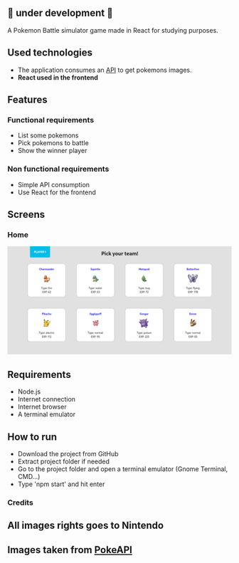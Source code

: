 :robot: under development :robot:
---------------------------------

A Pokemon Battle simulator game made in React for studying purposes.

Used technologies
-----------------

*   The application consumes an [API](https://github.com/PokeAPI/pokeapi) to get pokemons images.
*   **React used in the frontend**

Features
--------

### Functional requirements

*   List some pokemons
*   Pick pokemons to battle
*   Show the winner player

### Non functional requirements

*   Simple API consumption
*   Use React for the frontend
  

Screens
-------

### Home
![Screenshot](1.webp)

Requirements
------------

*   Node.js
*   Internet connection
*   Internet browser
*   A terminal emulator

How to run
----------

*   Download the project from GitHub
*   Extract project folder if needed
*   Go to the project folder and open a terminal emulator (Gnome Terminal, CMD...)
*   Type 'npm start' and hit enter

### Credits

All images rights goes to Nintendo
----------------------------------

Images taken from  [PokeAPI](https://github.com/PokeAPI/pokeapi)
----------------------------
